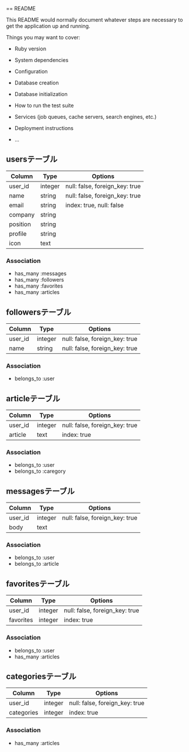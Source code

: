 == README

This README would normally document whatever steps are necessary to get the
application up and running.

Things you may want to cover:

* Ruby version

* System dependencies

* Configuration

* Database creation

* Database initialization

* How to run the test suite

* Services (job queues, cache servers, search engines, etc.)

* Deployment instructions

* ...



## usersテーブル

|Column|Type|Options|
|------|--------------|-------|
|user_id|integer|null: false, foreign_key: true|
|name|string|null: false, foreign_key: true|
|email|string|index: true, null: false|
|company|string||
|position|string||
|profile|string||
|icon|text||

### Association
- has_many :messages
- has_many :followers
- has_many :favorites
- has_many :articles

## followersテーブル
|Column|Type|Options|
|------|--------------|------------|
|user_id|integer|null: false, foreign_key: true|
|name|string|null: false, foreign_key: true|

### Association
- belongs_to :user

## articleテーブル
|Column|Type|Options|
|------|--------------|------------|
|user_id|integer|null: false, foreign_key: true|
|article|text|index: true|

### Association
- belongs_to :user
- belongs_to :caregory

## messagesテーブル
|Column|Type|Options|
|------|---------------|-----------|
|user_id|integer|null: false, foreign_key: true|
|body|text||

### Association
- belongs_to :user
- belongs_to :article

## favoritesテーブル
|Column|Type|Options|
|------|---------------|-----------|
|user_id|integer|null: false, foreign_key: true|
|favorites|integer|index: true|

### Association
- belongs_to :user
- has_many :articles

## categoriesテーブル
|Column|Type|Options|
|------|---------------|-----------|
|user_id|integer|null: false, foreign_key: true|
|categories|integer|index: true|

### Association
- has_many :articles

